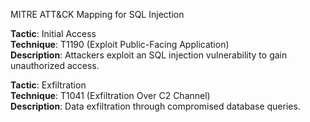 MITRE ATT&CK Mapping for SQL Injection

**Tactic**: Initial Access  
**Technique**: T1190 (Exploit Public-Facing Application)  
**Description**: Attackers exploit an SQL injection vulnerability to gain unauthorized access.

**Tactic**: Exfiltration  
**Technique**: T1041 (Exfiltration Over C2 Channel)  
**Description**: Data exfiltration through compromised database queries.
